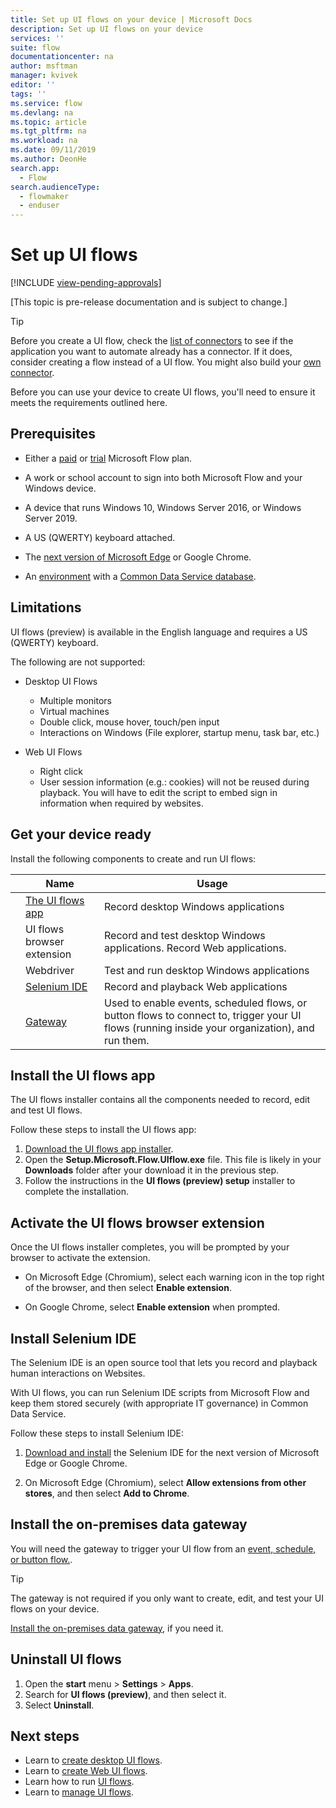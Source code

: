 ```yaml
---
title: Set up UI flows on your device | Microsoft Docs
description: Set up UI flows on your device
services: ''
suite: flow
documentationcenter: na
author: msftman
manager: kvivek
editor: ''
tags: ''
ms.service: flow
ms.devlang: na
ms.topic: article
ms.tgt_pltfrm: na
ms.workload: na
ms.date: 09/11/2019
ms.author: DeonHe
search.app: 
  - Flow
search.audienceType: 
  - flowmaker
  - enduser
---
```


# Set up UI flows
[!INCLUDE [view-pending-approvals](../includes/cc-rebrand.md)]

[This topic is pre-release documentation and is subject to change.]


>[!TIP]
>Before you create a UI flow, check the [list of connectors](https://flow.microsoft.com/connectors/) to see if the application you want to automate already has a connector. If it does, consider creating a flow instead of a UI flow. You might also build your [own connector](https://docs.microsoft.com/connectors/custom-connectors/).

Before you can use your device to create UI flows, you'll need to ensure it meets the requirements outlined here.

## Prerequisites

- Either a [paid](https://flow.microsoft.com/pricing/) or [trial](https://flow.microsoft.com/manage/) Microsoft Flow plan.

- A work or school account to sign into both Microsoft Flow and your Windows device.

- A device that runs Windows 10, Windows Server 2016, or Windows Server 2019.
- A US (QWERTY) keyboard attached.

- The [next version of Microsoft Edge](https://www.microsoftedgeinsider.com)
    or Google Chrome.

- An [environment](https://docs.microsoft.com/power-platform/admin/environments-overview) with a [Common Data Service database](https://docs.microsoft.com/power-platform/admin/create-database).


## Limitations

UI flows (preview) is available in the English language and requires a US (QWERTY)
keyboard.

The following are not supported:

-   Desktop UI Flows

    -   Multiple monitors
    -   Virtual machines
    -   Double click, mouse hover, touch/pen input
    -   Interactions on Windows (File explorer, startup menu, task bar, etc.)

-   Web UI Flows

    -   Right click
    -   User session information (e.g.: cookies) will not be reused during
        playback. You will have to edit the script to embed sign in information
        when required by websites.

## Get your device ready

Install the following components to create and run UI flows:

|  | **Name**                             | **Usage**  |                                                        
|---|--------------------------------------|----------------------------------------------------------------------|
|   | [The UI flows app](https://go.microsoft.com/fwlink/?linkid=2102613)                         | Record desktop Windows applications                                  |          |
|   | UI flows browser extension           | Record and test desktop Windows applications. Record Web applications. |                                                                                              |
|   | Webdriver                            | Test and run desktop Windows applications                            |                                                                                              |
|   | [Selenium IDE](https://go.microsoft.com/fwlink/?linkid=2107665) | Record and playback Web applications                                 |  |
|   | [Gateway](https://go.microsoft.com/fwlink/?LinkID=820580&clcid=0x409)                              | Used to enable events, scheduled flows, or button flows to connect to, trigger your UI flows (running inside your organization), and run them.              |  |

## Install the UI flows app

The UI flows installer contains all the components needed to record, edit and test UI flows.

Follow these steps to install the UI flows app:

1. [Download the UI flows app installer](https://go.microsoft.com/fwlink/?linkid=2102613).
1. Open the **Setup.Microsoft.Flow.UIflow.exe** file. This file is likely in your **Downloads** folder after your download it in the previous step.
1. Follow the instructions in the **UI flows (preview) setup** installer to complete the installation.

## Activate the UI flows browser extension 

Once the UI flows installer completes, you will be prompted by your browser to activate the extension.

- On Microsoft Edge (Chromium), select each warning icon in the top right  of the browser, and then select **Enable extension**.

    <!--Update the this pic     
        ![](../media/ui-flows-setup/8a4ea389fcad965781274f463f382b84.png) -->
-   On Google Chrome, select **Enable extension** when prompted.  
    
    <!--![ ](../media/ui-flows-setup/1301c0086aa1ef031b2505df7f5b2cae.png)-->

## Install Selenium IDE

The Selenium IDE is an open source tool that lets you record and playback human interactions on Websites.

With UI flows, you can run Selenium IDE scripts from Microsoft Flow and keep them stored securely (with appropriate IT governance) in Common Data Service.

Follow these steps to install Selenium IDE:

1. [Download and install](https://go.microsoft.com/fwlink/?linkid=2107665)  the Selenium IDE for the next version of Microsoft Edge or Google Chrome.

1. On Microsoft Edge (Chromium), select **Allow extensions from other stores**, and then select **Add to Chrome**.

<!-- ![](../media/ui-flows-setup/62a1f2e69c21b089922f3f92fcd26560.png)

![](../media/ui-flows-setup/7e7b7a0a45b876b036980eaebf728d52.png)
-->

## Install the on-premises data gateway

You will need the gateway to trigger your UI flow from an [event, schedule, or button flow.](../getting-started.md/#types-of-flows).

>[!TIP]
>The gateway is not required if you only want to create, edit, and test your UI flows on your device.

<!--todo: confirm that -->
[Install the on-premises data gateway](../gateway-reference.md/#use-a-gateway), if you need it.

## Uninstall UI flows

1. Open the **start** menu > **Settings** > **Apps**.
1. Search for **UI flows (preview)**, and then select it.
1. Select **Uninstall**.

## Next steps

- Learn to [create desktop UI flows](create-desktop.md).
- Learn to [create Web UI flows](create-web.md).
- Learn how to run [UI flows](run-ui-flow.md).
- Learn to [manage UI flows](manage.md).

